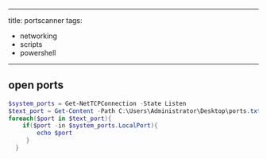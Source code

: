 ______________________________________________________________________

title: portscanner
tags:

- networking
- scripts
- powershell

______________________________________________________________________

## open ports

```ps1
$system_ports = Get-NetTCPConnection -State Listen
$text_port = Get-Content -Path C:\Users\Administrator\Desktop\ports.txt
foreach($port in $text_port){
    if($port -in $system_ports.LocalPort){
        echo $port
     }
  }
```
